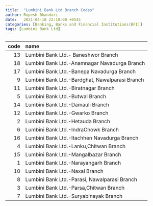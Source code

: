 ```yaml
---
title:  "Lumbini Bank Ltd Branch Codes"
author: Rupesh Bhandari
date:   2021-04-18 22:10:00 +0545
categories: [Banking, Banks and Financial Institutions(BFI)]
tags: [Lumbini Bank Ltd]
---
```


|   code | name                                           |
|-------:|:-----------------------------------------------|
|     13 | Lumbini Bank Ltd.- Baneshwor Branch            |
|     18 | Lumbini Bank Ltd.-Anamnagar Navadurga Branch   |
|     17 | Lumbini Bank Ltd.-Banepa Navadurga Branch      |
|      9 | Lumbini Bank Ltd.-Bardghat, Nawalparasi Branch |
|     11 | Lumbini Bank Ltd.-Biratnagar Branch            |
|      5 | Lumbini Bank Ltd.-Butwal Branch                |
|     14 | Lumbini Bank Ltd.-Damauli Branch               |
|     12 | Lumbini Bank Ltd.-Gwarko Branch                |
|      2 | Lumbini Bank Ltd.-Hetauda Branch               |
|      6 | Lumbini Bank Ltd.-IndraChowk Branch            |
|     16 | Lumbini Bank Ltd.-Itachhen Navadurga Branch    |
|      4 | Lumbini Bank Ltd.-Lanku,Chitwan Branch         |
|     15 | Lumbini Bank Ltd.-Mangalbazar Branch           |
|      1 | Lumbini Bank Ltd.-Narayangarh Branch           |
|     10 | Lumbini Bank Ltd.-Naxal Branch                 |
|      8 | Lumbini Bank Ltd.-Parasi, Nawalparasi Branch   |
|      3 | Lumbini Bank Ltd.-Parsa,Chitwan Branch         |
|      7 | Lumbini Bank Ltd.-Suryabinayak Branch          |